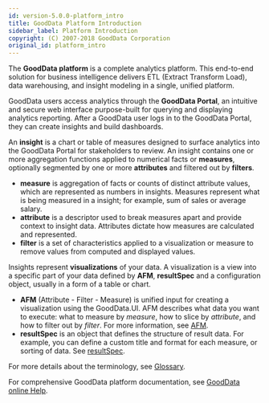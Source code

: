 ```yaml
---
id: version-5.0.0-platform_intro
title: GoodData Platform Introduction
sidebar_label: Platform Introduction
copyright: (C) 2007-2018 GoodData Corporation
original_id: platform_intro
---
```


The **GoodData platform** is a complete analytics platform. This end-to-end solution for business intelligence delivers ETL (Extract Transform Load), data warehousing, and insight modeling in a single, unified platform.

GoodData users access analytics through the **GoodData Portal**, an intuitive and secure web interface purpose-built for querying and displaying analytics reporting. After a GoodData user logs in to the GoodData Portal, they can create insights and build dashboards.

An **insight** is a chart or table of measures designed to surface analytics into the GoodData Portal for stakeholders to review. An insight contains one or more aggregation functions applied to numerical facts or **measures**, optionally segmented by one or more **attributes** and filtered out by **filters**.

* **measure** is aggregation of facts or counts of distinct attribute values, which are represented as numbers in insights. Measures represent what is being measured in a insight; for example, sum of sales or average salary.
* **attribute** is a descriptor used to break measures apart and provide context to insight data. Attributes dictate how measures are calculated and represented.
* **filter** is a set of characteristics applied to a visualization or measure to remove values from computed and displayed values.

Insights represent **visualizations** of your data. A visualization is a view into a specific part of your data defined by **AFM**, **resultSpec** and a configuration object, usually in a form of a table or chart.

* **AFM** (Attribute - Filter - Measure) is unified input for creating a visualization using the GoodData.UI. AFM describes what data you want to execute: what to measure by _measure_, how to slice by _attribute_, and how to filter out by _filter_. For more information, see [AFM](afm.md).
* **resultSpec** is an object that defines the structure of result data. For example, you can define a custom title and format for each measure, or sorting of data. See [resultSpec](result_specification.md).

For more details about the terminology, see [Glossary](glossary.md).

For comprehensive GoodData platform documentation, see [GoodData online Help](https://help.gooddata.com/display/doc/GoodData+Help).
